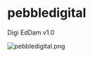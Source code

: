 # pebbledigital
Digi EdDam v1.0

![pebbledigital.png](http://www.edwarddam.com/images/pebbledigital.png)
